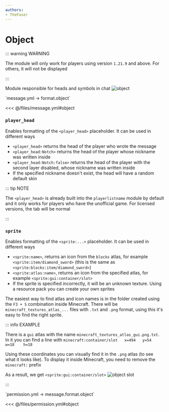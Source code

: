 ```yaml
---
authors:
- TheFaser
---
```


# Object

::: warning WARNING

The module will only work for players using version `1.21.9` and above. For others, it will not be displayed

:::

Module responsible for heads and symbols in chat
![object](/object.png)

[//]: # (message.yml)
<!--@include: @/parts/words.md#setting-->
<!--@include: @/parts/words.md#path--> `message.yml → format.object`

<!--@include: @/parts/words.md#default-->
<<< @/files/message.yml#object

<!--@include: @/parts/enable.md-->

### `player_head`

Enables formatting of the `<player_head>` placeholder. It can be used in different ways
- `<player_head>` returns the head of the player who wrote the message
- `<player_head:Notch>` returns the head of the player whose nickname was written inside
- `<player_head:Notch:false>` returns the head of the player with the second layer disabled, whose nickname was written inside
- If the specified nickname doesn't exist, the head will have a random default skin

::: tip NOTE

The `<player_head>` is already built into the `playerlistname` module by default and it only works for players who have the unofficial game. For licensed versions, the tab will be normal

:::

### `sprite`

Enables formatting of the `<sprite:...>` placeholder. It can be used in different ways
- `<sprite:name>`, returns an icon from the `blocks` atlas, for example `<sprite:item/diamond_sword>` (this is the same as `<sprite:blocks:item/diamond_sword>`)
- `<sprite:atlas:name>`, returns an icon from the specified atlas, for example `<sprite:gui:container/slot>`
- If the sprite is specified incorrectly, it will be an unknown texture. Using a resource pack you can create your own sprites

The easiest way to find atlas and icon names is in the folder created using the `F3 + S` combination inside Minecraft. There will be `minecraft_textures_atlas_...` files with `.txt` and `.png` format, using this it's easy to find the right sprite.

::: info EXAMPLE

There is a `gui` atlas with the name `minecraft_textures_atlas_gui.png.txt`. In it you can find a line with `minecraft:container/slot	x=494	y=54	w=18	h=18`

Using these coordinates you can visually find it in the `.png` atlas (to see what it looks like). To display it inside Minecraft, you need to remove the `minecraft:` prefix

As a result, we get `<sprite:gui:container/slot>`
![object slot](/objectslot.png)

:::

[//]: # (permission.yml)
<!--@include: @/parts/words.md#permission-->
<!--@include: @/parts/words.md#path--> `permission.yml → message.format.object`

<!--@include: @/parts/words.md#default-->
<<< @/files/permission.yml#object

<!--@include: @/parts/permission/permissionTier3.md-->